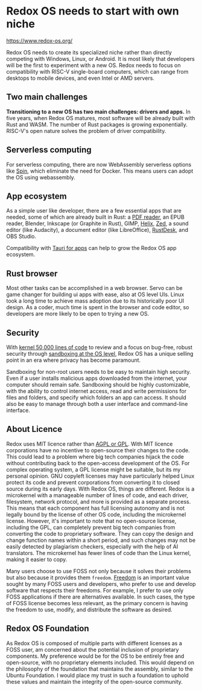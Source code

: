 # Redox OS needs to start with  own niche

<https://www.redox-os.org/>

Redox OS needs to create its specialized niche rather than directly competing with Windows, Linux, or Android. It is most likely that developers will be the first to experiment with a new OS. Redox needs to focus on compatibility with RISC-V single-board computers, which can range from desktops to mobile devices, and even Intel or AMD servers.

## Two main challenges
**Transitioning to a new OS has two main challenges: drivers and apps.** In five years, when Redox OS matures, most software will be already built with Rust and WASM. The number of Rust packages is growing exponentially. RISC-V's open nature solves the problem of driver compatibility.

## Serverless computing
For serverless computing, there are now WebAssembly serverless options like [Spin](https://github.com/fermyon/spin), which eliminate the need for Docker. This means users can adopt the OS using webassembly.

## App ecosystem
As a simple user like developer, there are a few essential apps that are needed, some of which are already built in Rust: a [PDF reader](https://github.com/pdf-rs/pdf), an EPUB reader, Blender, Inkscape (or Graphite in Rust), GIMP, [Helix](https://helix-editor.com/), [Zed](https://zed.dev/), a sound editor (like Audacity), a document editor (like LibreOffice), [RustDesk](https://github.com/rustdesk/rustdesk), and OBS Studio.

Compatibility with [Tauri for apps](https://tauri.app/) can help to grow the Redox OS app ecosystem.

## Rust browser
Most other tasks can be accomplished in a web browser. Servo can be game changer for building ui apps with ease, also at OS level UIs. Linux took a long time to achieve mass adoption due to its historically poor UI design. As a coder, much time is spent in the browser and code editor, so developers are more likely to be open to trying a new OS.


## Security

With [kernel 50,000 lines of code](https://doc.redox-os.org/book/ch01-05-how-redox-compares.html#the-kernel) to review and a focus on bug-free, robust security through [sandboxing at the OS level](https://doc.redox-os.org/book/ch04-10-security.html#sandbox), Redox OS has a unique selling point in an era where privacy has become paramount.

Sandboxing for non-root users needs to be easy to maintain high security. Even if a user installs malicious apps downloaded from the internet, your computer should remain safe. Sandboxing should be highly customizable, with the ability to control internet access, read and write permissions for files and folders, and specify which folders an app can access. It should also be easy to manage through both a user interface and command-line interface.

## About Licence

Redox uses MIT licence rather than [AGPL or GPL](https://iambrainstorming.github.io/chapters/programming/foss_philosophy.html#which-open-source-license-to-use). With MIT licence corporations have no incentive to open-source their changes to the code. This could lead to a problem where big tech companies hijack the code without contributing back to the open-access development of the OS. For complex operating system, a GPL license might be suitable, but its my personal opinion. GNU copyleft licenses may have particularly helped Linux protect its code and prevent corporations from converting it to closed source during its early days. With Redox OS, things are different. Redox is a microkernel with a manageable number of lines of code, and each driver, filesystem, network protocol, and more is provided as a separate process. This means that each component has full licensing autonomy and is not legally bound by the license of other OS code, including the microkernel license. However, it's important to note that no open-source license, including the GPL, can completely prevent big tech companies from converting the code to proprietary software. They can copy the design and change function names within a short period, and such changes may not be easily detected by plagiarism checkers, especially with the help of AI translators. The microkernel has fewer lines of code than the Linux kernel, making it easier to copy.

Many users choose to use FOSS not only because it solves their problems but also because it provides them `freedom`. [Freedom](https://iambrainstorming.github.io/chapters/programming/foss_philosophy.html) is an important value sought by many FOSS users and developers, who prefer to use and develop software that respects their freedoms. For example, I prefer to use only FOSS applications if there are alternatives available. In such cases, the type of FOSS license becomes less relevant, as the primary concern is having the freedom to use, modify, and distribute the software as desired.

## Redox OS Foundation

As Redox OS is composed of multiple parts with different licenses as a FOSS user, am concerned about the potential inclusion of proprietary components. My preference would be for the OS to be entirely free and open-source, with no proprietary elements included. This would depend on the philosophy of the foundation that maintains the assembly, similar to the Ubuntu Foundation. I would place my trust in such a foundation to uphold these values and maintain the integrity of the open-source community.
